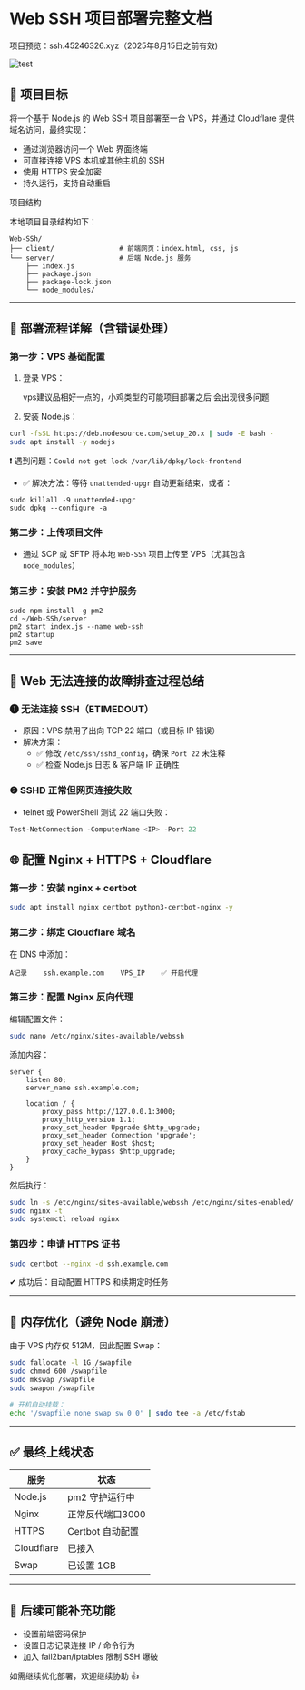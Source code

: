 # Web SSH 项目部署完整文档

项目预览：ssh.45246326.xyz（2025年8月15日之前有效)


  ![test](https://github.com/user-attachments/assets/cb853be8-e64e-4e30-821d-a059b39848ec)
   

## 📌 项目目标

将一个基于 Node.js 的 Web SSH 项目部署至一台 VPS，并通过 Cloudflare 提供域名访问，最终实现：

- 通过浏览器访问一个 Web 界面终端
- 可直接连接 VPS 本机或其他主机的 SSH
- 使用 HTTPS 安全加密
- 持久运行，支持自动重启

  
项目结构

本地项目目录结构如下：

```
Web-SSh/
├── client/                # 前端网页：index.html, css, js
└── server/                # 后端 Node.js 服务
    ├── index.js
    ├── package.json
    ├── package-lock.json
    └── node_modules/
```

---

## 🚀 部署流程详解（含错误处理）

### 第一步：VPS 基础配置

1. 登录 VPS：

    vps建议品相好一点的，小鸡类型的可能项目部署之后
   会出现很多问题
   
2. 安装 Node.js：
 
```bash
curl -fsSL https://deb.nodesource.com/setup_20.x | sudo -E bash -
sudo apt install -y nodejs
```

❗ 遇到问题：`Could not get lock /var/lib/dpkg/lock-frontend`

- ✅ 解决方法：等待 `unattended-upgr` 自动更新结束，或者：

```(杀死进程)
sudo killall -9 unattended-upgr
sudo dpkg --configure -a
```

### 第二步：上传项目文件

- 通过 SCP 或 SFTP 将本地 `Web-SSh` 项目上传至 VPS（尤其包含 `node_modules`）

### 第三步：安装 PM2 并守护服务

```bash(pm2服务用于项目后台安全运行，不至于挂死)
sudo npm install -g pm2
cd ~/Web-SSh/server
pm2 start index.js --name web-ssh
pm2 startup
pm2 save
```

---

## 🔧 Web 无法连接的故障排查过程总结

### ❶ 无法连接 SSH（ETIMEDOUT）

- 原因：VPS 禁用了出向 TCP 22 端口（或目标 IP 错误）
- 解决方案：
  - ✅ 修改 `/etc/ssh/sshd_config`，确保 `Port 22` 未注释
  - ✅ 检查 Node.js 日志 & 客户端 IP 正确性

### ❷ SSHD 正常但网页连接失败

- telnet 或 PowerShell 测试 22 端口失败：

```powershell
Test-NetConnection -ComputerName <IP> -Port 22
```

## 🌐 配置 Nginx + HTTPS + Cloudflare

### 第一步：安装 nginx + certbot

```bash
sudo apt install nginx certbot python3-certbot-nginx -y
```

### 第二步：绑定 Cloudflare 域名

在 DNS 中添加：

```
A记录    ssh.example.com    VPS_IP    ✅ 开启代理
```

### 第三步：配置 Nginx 反向代理

编辑配置文件：

```bash
sudo nano /etc/nginx/sites-available/webssh
```

添加内容：

```
server {
    listen 80;
    server_name ssh.example.com;

    location / {
        proxy_pass http://127.0.0.1:3000;
        proxy_http_version 1.1;
        proxy_set_header Upgrade $http_upgrade;
        proxy_set_header Connection 'upgrade';
        proxy_set_header Host $host;
        proxy_cache_bypass $http_upgrade;
    }
}
```

然后执行：

```bash
sudo ln -s /etc/nginx/sites-available/webssh /etc/nginx/sites-enabled/
sudo nginx -t
sudo systemctl reload nginx
```

### 第四步：申请 HTTPS 证书

```bash
sudo certbot --nginx -d ssh.example.com
```

✔ 成功后：自动配置 HTTPS 和续期定时任务

---

## 💾 内存优化（避免 Node 崩溃）

由于 VPS 内存仅 512M，因此配置 Swap：

```bash
sudo fallocate -l 1G /swapfile
sudo chmod 600 /swapfile
sudo mkswap /swapfile
sudo swapon /swapfile

# 开机自动挂载：
echo '/swapfile none swap sw 0 0' | sudo tee -a /etc/fstab
```

---

## ✅ 最终上线状态

| 服务         | 状态           |
| ---------- | ------------ |
| Node.js    | pm2 守护运行中    |
| Nginx      | 正常反代端口3000   |
| HTTPS      | Certbot 自动配置 |
| Cloudflare | 已接入          |
| Swap       | 已设置 1GB      |

---

## 📌 后续可能补充功能

- 设置前端密码保护
- 设置日志记录连接 IP / 命令行为
- 加入 fail2ban/iptables 限制 SSH 爆破

如需继续优化部署，欢迎继续协助 👍


